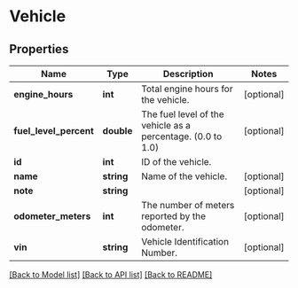 # Vehicle

## Properties
Name | Type | Description | Notes
------------ | ------------- | ------------- | -------------
**engine_hours** | **int** | Total engine hours for the vehicle. | [optional] 
**fuel_level_percent** | **double** | The fuel level of the vehicle as a percentage. (0.0 to 1.0) | [optional] 
**id** | **int** | ID of the vehicle. | 
**name** | **string** | Name of the vehicle. | [optional] 
**note** | **string** |  | [optional] 
**odometer_meters** | **int** | The number of meters reported by the odometer. | [optional] 
**vin** | **string** | Vehicle Identification Number. | [optional] 

[[Back to Model list]](../README.md#documentation-for-models) [[Back to API list]](../README.md#documentation-for-api-endpoints) [[Back to README]](../README.md)


